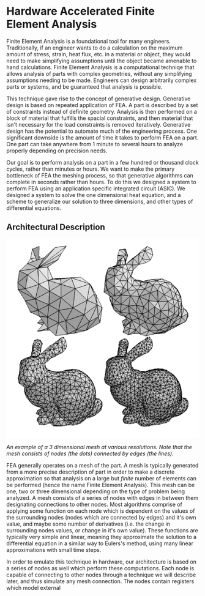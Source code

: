 # Hardware Accelerated Finite Element Analysis

Finite Element Analysis is a foundational tool for many engineers. Traditionally, if an engineer wants to do a calculation on the maximum amount of stress, strain, heat flux, etc. in a material or object, they would need to make simplifying assumptions until the object became amenable to hand calculations. Finite Element Analysis is a computational techniqe that allows analysis of parts with complex geometries, without any simplifying assumptions needing to be made. Engineers can design arbitrarily complex parts or systems, and be guaranteed that analysis is possible. 

This technique gave rise to the concept of generative design. Generative design is based on repeated application of FEA. A part is described by a set of constraints instead of definite geometry. Analysis is then performed on a block of material that fulfills the spacial constraints, and then material that isn't necessary for the load constraints is removed iteratively. Generative design has the potential to automate much of the engineering process. One significant downside is the amount of time it takes to perform FEA on a part. One part can take anywhere from 1 minute to several hours to analyze properly depending on precision needs.

Our goal is to perform analysis on a part in a few hundred or thousand clock cycles, rather than minutes or hours. We want to make the primary bottleneck of FEA the meshing process, so that generative algorithms can complete in seconds rather than hours. To do this we designed a system to perform FEA using an application specific integrated circuit (ASIC). We designed a system to solve the one dimensional heat equation, and a scheme to generalize our solution to three dimensions, and other types of differential equations. 

## Architectural Description

![Mesh](Media/meshExample.png)

*An example of a 3 dimensional mesh at various resolutions. Note that the mesh consists of nodes (the dots) connected by edges (the lines).*

FEA generally operates on a mesh of the part. A mesh is typically generated from a more precise description of part in order to make a discrete approximation so that analysis on a large but *finite* number of elements can be performed (hence the name Finite Element Analysis). This mesh can be one, two or three dimensional depending on the type of problem being analyzed. A mesh consists of a series of nodes with edges in between them designating connections to other nodes. Most algorithms comprise of applying some function on each node which is dependent on the values of the surrounding nodes (nodes which are connected by edges) and it's own value, and maybe some number of derivatives (i.e. the change in surrounding nodes values, or change in it's own value). These functions are typically very simple and linear, meaning they approximate the solution to a differential equation in a similar way to Eulers's method, using many linear approximations with small time steps.

In order to emulate this technique in hardware, our architecture is based on a series of nodes as well which perform these computations. Each node is capable of connecting to other nodes through a technique we will describe later, and thus simulate any mesh connection. The nodes contain registers which model external 
